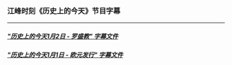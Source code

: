 ### 江峰时刻《历史上的今天》节目字幕

---

##### ["历史上的今天1月2日 - 罗盛教" 字幕文件](201901/0102.srt?raw=true)

##### ["历史上的今天1月1日 - 欧元发行" 字幕文件](201901/0101.srt?raw=true)

